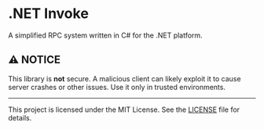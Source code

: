 # .NET Invoke

A simplified RPC system written in C# for the .NET platform.

## ⚠️ NOTICE

This library is **not** secure. A malicious client can likely exploit it to cause
server crashes or other issues. Use it only in trusted environments.

---

This project is licensed under the MIT License. See the [LICENSE](LICENSE) file for details.